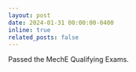 ```yaml
---
layout: post
date: 2024-01-31 00:00:00-0400
inline: true
related_posts: false
---
```


Passed the MechE Qualifying Exams.
